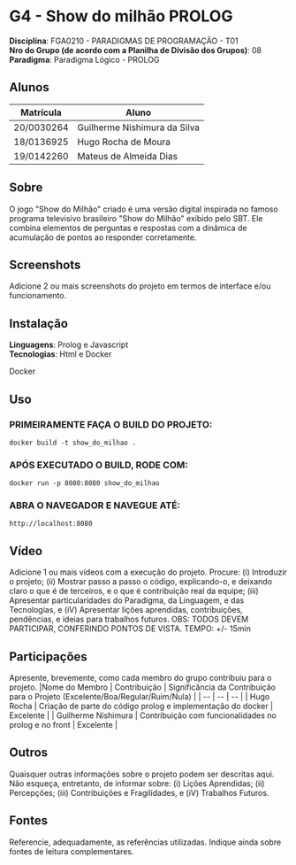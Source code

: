 # G4 - Show do milhão PROLOG

**Disciplina**: FGA0210 - PARADIGMAS DE PROGRAMAÇÃO - T01 <br>
**Nro do Grupo (de acordo com a Planilha de Divisão dos Grupos)**: 08<br>
**Paradigma**: Paradigma Lógico - PROLOG<br>

## Alunos
|Matrícula | Aluno |
| -- | -- |
| 20/0030264  | Guilherme Nishimura da Silva |
| 18/0136925  |  Hugo Rocha de Moura |
| 19/0142260  |  Mateus de Almeida Dias |

## Sobre 
O jogo "Show do Milhão" criado é uma versão digital inspirada no famoso programa televisivo brasileiro "Show do Milhão" exibido pelo SBT. Ele combina elementos de perguntas e respostas com a dinâmica de acumulação de pontos ao responder corretamente.

## Screenshots
Adicione 2 ou mais screenshots do projeto em termos de interface e/ou funcionamento.

## Instalação 
**Linguagens**: Prolog e Javascript <br>
**Tecnologias**: Html e Docker<br>

Docker

## Uso 

### PRIMEIRAMENTE FAÇA O BUILD DO PROJETO:
    docker build -t show_do_milhao .
### APÓS EXECUTADO O BUILD, RODE COM:
    docker run -p 8080:8080 show_do_milhao
### ABRA O NAVEGADOR E NAVEGUE ATÉ:
    http://localhost:8080

## Vídeo
Adicione 1 ou mais vídeos com a execução do projeto.
Procure: 
(i) Introduzir o projeto;
(ii) Mostrar passo a passo o código, explicando-o, e deixando claro o que é de terceiros, e o que é contribuição real da equipe;
(iii) Apresentar particularidades do Paradigma, da Linguagem, e das Tecnologias, e
(iV) Apresentar lições aprendidas, contribuições, pendências, e ideias para trabalhos futuros.
OBS: TODOS DEVEM PARTICIPAR, CONFERINDO PONTOS DE VISTA.
TEMPO: +/- 15min

## Participações
Apresente, brevemente, como cada membro do grupo contribuiu para o projeto.
|Nome do Membro | Contribuição | Significância da Contribuição para o Projeto (Excelente/Boa/Regular/Ruim/Nula) |
| -- | -- | -- |
| Hugo Rocha  |  Criação de parte do código prolog e implementação do  docker | Excelente |
| Guilherme Nishimura |  Contribuição com funcionalidades no prolog e no front | Excelente |

## Outros 
Quaisquer outras informações sobre o projeto podem ser descritas aqui. Não esqueça, entretanto, de informar sobre:
(i) Lições Aprendidas;
(ii) Percepções;
(iii) Contribuições e Fragilidades, e
(iV) Trabalhos Futuros.

## Fontes
Referencie, adequadamente, as referências utilizadas.
Indique ainda sobre fontes de leitura complementares.
